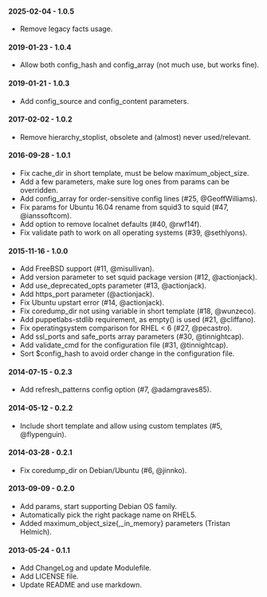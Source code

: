 #### 2025-02-04 - 1.0.5
* Remove legacy facts usage.

#### 2019-01-23 - 1.0.4
* Allow both config_hash and config_array (not much use, but works fine).

#### 2019-01-21 - 1.0.3
* Add config_source and config_content parameters.

#### 2017-02-02 - 1.0.2
* Remove hierarchy_stoplist, obsolete and (almost) never used/relevant.

#### 2016-09-28 - 1.0.1
* Fix cache_dir in short template, must be below maximum_object_size.
* Add a few parameters, make sure log ones from params can be overridden.
* Add config_array for order-sensitive config lines (#25, @GeoffWilliams).
* Fix params for Ubuntu 16.04 rename from squid3 to squid (#47, @ianssoftcom).
* Add option to remove localnet defaults (#40, @rwf14f).
* Fix validate path to work on all operating systems (#39, @sethlyons).

#### 2015-11-16 - 1.0.0
* Add FreeBSD support (#11, @misullivan).
* Add version parameter to set squid package version (#12, @actionjack).
* Add use_deprecated_opts parameter (#13, @actionjack).
* Add https_port parameter (@actionjack).
* Fix Ubuntu upstart error (#14, @actionjack).
* Fix coredump_dir not using variable in short template (#18, @wunzeco).
* Add puppetlabs-stdlib requirement, as empty() is used (#21, @cliffano).
* Fix operatingsystem comparison for RHEL < 6 (#27, @pecastro).
* Add ssl_ports and safe_ports array parameters (#30, @tinnightcap).
* Add validate_cmd for the configuration file (#31, @tinnightcap).
* Sort $config_hash to avoid order change in the configuration file.

#### 2014-07-15 - 0.2.3
* Add refresh_patterns config option (#7, @adamgraves85).

#### 2014-05-12 - 0.2.2
* Include short template and allow using custom templates (#5, @flypenguin).

#### 2014-03-28 - 0.2.1
* Fix coredump_dir on Debian/Ubuntu (#6, @jinnko).

#### 2013-09-09 - 0.2.0
* Add params, start supporting Debian OS family.
* Automatically pick the right package name on RHEL5.
* Added maximum_object_size{,_in_memory} parameters (Tristan Helmich).

#### 2013-05-24 - 0.1.1
* Add ChangeLog and update Modulefile.
* Add LICENSE file.
* Update README and use markdown.


